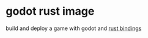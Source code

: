 # godot rust image

build and deploy a game with godot and [rust bindings](https://godot-rust.github.io/)
